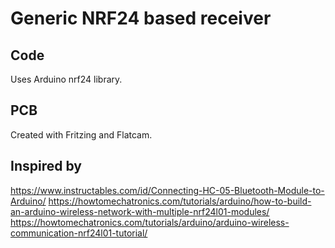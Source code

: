 # Generic NRF24 based receiver

## Code
Uses Arduino nrf24 library.

## PCB
Created with Fritzing and Flatcam.

## Inspired by
https://www.instructables.com/id/Connecting-HC-05-Bluetooth-Module-to-Arduino/
https://howtomechatronics.com/tutorials/arduino/how-to-build-an-arduino-wireless-network-with-multiple-nrf24l01-modules/
https://howtomechatronics.com/tutorials/arduino/arduino-wireless-communication-nrf24l01-tutorial/
